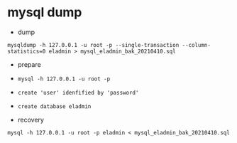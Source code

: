 # mysql dump

* dump
```
mysqldump -h 127.0.0.1 -u root -p --single-transaction --column-statistics=0 eladmin > mysql_eladmin_bak_20210410.sql
```

* prepare
* `mysql -h 127.0.0.1 -u root -p`
* `create 'user' idenfified by 'password'`
* `create database eladmin`

* recovery
```
mysql -h 127.0.0.1 -u root -p eladmin < mysql_eladmin_bak_20210410.sql
```